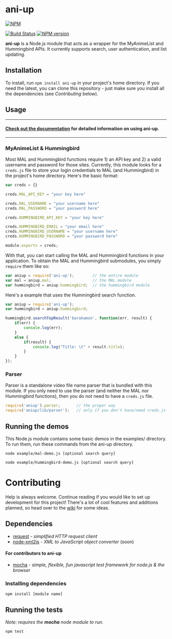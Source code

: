 ani-up
======
[![NPM](https://nodei.co/npm/ani-up.png?downloads=true&downloadRank=true&stars=true)](https://nodei.co/npm/ani-up/)

[![Build Status](https://travis-ci.org/richard1/ani-up.svg?branch=master)](https://travis-ci.org/richard1/ani-up)
[![NPM version](https://badge.fury.io/js/ani-up.svg)](http://badge.fury.io/js/ani-up)

**ani-up** is a Node.js module that acts as a wrapper for the MyAnimeList and Hummingbird APIs.  It currently supports search, user authentication, and list updating.

## Installation

To install, run `npm install ani-up` in your project's home directory.  If you need the latest, you can clone this repository - just make sure you install all the dependencies (see _Contributing_ below).

## Usage

***

#### [Check out the documentation](https://github.com/richard1/ani-up/wiki/Documentation) for detailed information on using ani-up.

***

### MyAnimeList & Hummingbird

Most MAL and Hummingbird functions require 1) an API key and 2) a valid username and password for those sites.  Currently, this module looks for a `creds.js` file to store your login credentials to MAL (and Hummingbird) in the project's home directory. Here's the basic format:

```JavaScript
var creds = {}

creds.MAL_API_KEY = "your key here"

creds.MAL_USERNAME = "your username here"
creds.MAL_PASSWORD = "your password here"

creds.HUMMINGBIRD_API_KEY = "your key here"

creds.HUMMINGBIRD_EMAIL = "your email here"
creds.HUMMINGBIRD_USERNAME = "your username here"
creds.HUMMINGBIRD_PASSWORD = "your password here"

module.exports = creds;
```

With that, you can start calling the MAL and Hummingbird functions in your application.  To obtain the MAL and Hummingbird submodules, you simply `require` them like so:

```JavaScript
var aniup = require('ani-up');        // the entire module
var mal = aniup.mal;                  // the MAL module
var hummingbird = aniup.hummingbird;  // the hummingbird module
```

Here's a example that uses the Hummingbird search function.

```JavaScript
var aniup = require('ani-up');
var hummingbird = aniup.hummingbird;

hummingbird.searchTopResult('barakamon', function(err, result) {
    if(err) {
        console.log(err);
    }   
    else {
        if(result) {
            console.log("Title: \t" + result.title);
        }
    }   
}); 
```

### Parser

Parser is a standalone video file name parser that is bundled with this module.  If you only need to use the parser (and neither the MAL nor Hummingbird functions), then you do not need to have a `creds.js` file.

```JavaScript
require('aniup').parser;       // the proper way
require('aniup/lib/parser');   // only if you don't have/need creds.js
```

## Running the demos

This Node.js module contains some basic demos in the examples/ directory.  To run them, run these commands from the ani-up directory.

```
node example/mal-demo.js [optional search query]

node example/hummingbird-demo.js [optional search query]
```

# Contributing

Help is always welcome.  Continue reading if you would like to set up development for this project!  There's a lot of cool features and additions planned, so head over to the [wiki](https://github.com/richard1/ani-up/wiki) for some ideas.

## Dependencies

* [request](https://github.com/mikeal/request) - _simplified HTTP request client_
* [node-xml2js](https://github.com/Leonidas-from-XIV/node-xml2js) - _XML to JavaScript object converter_ (soon)

#### For contributors to ani-up

* [mocha](https://github.com/visionmedia/mocha) - _simple, flexible, fun javascript test framework for node.js & the browser_

### Installing dependencies

`npm install [module name]`

## Running the tests

_Note: requires the **mocha** node module to run._

```
npm test
```
